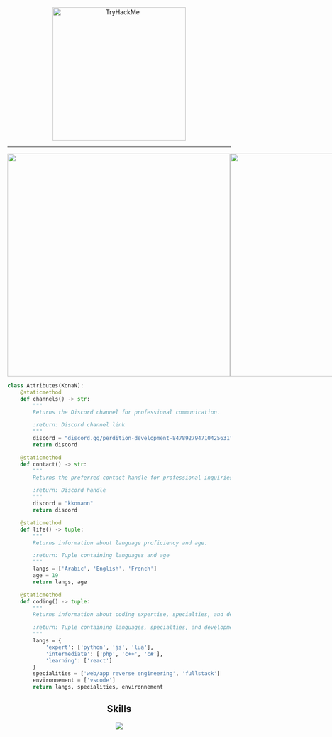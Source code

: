 <div align="center" >
  <img src="https://tryhackme-badges.s3.amazonaws.com/KonaN.png" alt="TryHackMe" style="width: 300px; height: auto;">
</div>

<hr>

<div style="display: flex;">
    <img src="https://lanyard.cnrad.dev/api/592439347400409088?borderRadius=30px" style="width: 502px; height: auto;"/>
    <img src="https://github.com/KKonaNN/KKonaNN/assets/87090666/43a70c7c-26cc-4a90-9fcb-9dccf65fde13" style="width: 502px; height: auto;" />
</div>


```python
class Attributes(KonaN):
    @staticmethod
    def channels() -> str:
        """
        Returns the Discord channel for professional communication.

        :return: Discord channel link
        """
        discord = "discord.gg/perdition-development-847892794710425631"
        return discord

    @staticmethod
    def contact() -> str:
        """
        Returns the preferred contact handle for professional inquiries.

        :return: Discord handle
        """
        discord = "kkonann"
        return discord

    @staticmethod
    def life() -> tuple:
        """
        Returns information about language proficiency and age.

        :return: Tuple containing languages and age
        """
        langs = ['Arabic', 'English', 'French']
        age = 19
        return langs, age

    @staticmethod
    def coding() -> tuple:
        """
        Returns information about coding expertise, specialties, and development environment.

        :return: Tuple containing languages, specialties, and development environment
        """
        langs = {
            'expert': ['python', 'js', 'lua'],
            'intermediate': ['php', 'c++', 'c#'],
            'learning': ['react']
        }
        specialities = ['web/app reverse engineering', 'fullstack']
        environnement = ['vscode']
        return langs, specialities, environnement
```
<h2 align="center">Skills </h2>

<p align="center">
  <a href="https://skillicons.dev">
    <img src="https://skillicons.dev/icons?i=nodejs,php,python,lua,arduino,cpp,cs,vscode,js,css,html" />
  </a>
</p>

<p href="https://discord.com/users/592439347400409088" align="center">
    <img alt="" src="https://github-readme-stats.vercel.app/api?username=kkonann&theme=tokyonight&show_icons=true">
</p>

